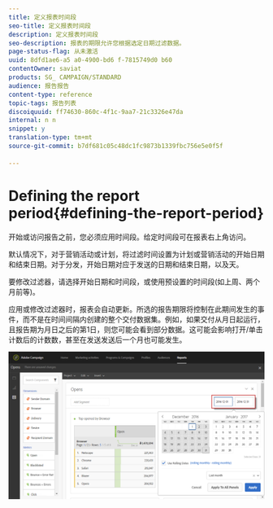 ```yaml
---
title: 定义报表时间段
seo-title: 定义报表时间段
description: 定义报表时间段
seo-description: 报表的期限允许您根据选定日期过滤数据。
page-status-flag: 从未激活
uuid: 8dfd1ae6-a5 a0-4900-bd6 f-7815749d0 b60
contentOwner: saviat
products: SG_ CAMPAIGN/STANDARD
audience: 报告报告
content-type: reference
topic-tags: 报告列表
discoiquuid: ff74630-860c-4f1c-9aa7-21c3326e47da
internal: n n
snippet: y
translation-type: tm+mt
source-git-commit: b7df681c05c48dc1fc9873b1339fbc756e5e0f5f

---
```



# Defining the report period{#defining-the-report-period}

开始或访问报告之前，您必须应用时间段。给定时间段可在报表右上角访问。

默认情况下，对于营销活动或计划，将过滤时间设置为计划或营销活动的开始日期和结束日期。对于分发，开始日期对应于发送的日期和结束日期，以及天。

要修改过滤器，请选择开始日期和时间段，或使用预设置的时间段(如上周、两个月前等)。

应用或修改过滤器时，报表会自动更新。所选的报告期限将控制在此期间发生的事件，而不是在时间间隔内创建的整个交付数据集。例如，如果交付从月日起运行，且报告期为月日之后的第1日，则您可能会看到部分数据。这可能会影响打开/单击计数后的计数数，甚至在发送发送后一个月也可能发生。

![](assets/campaign_reports_5.png)

